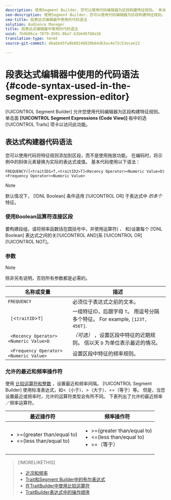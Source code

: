 ```yaml
---
description: 使用Segment Builder，您可以使用代码编辑器为区段构建特征规则。 单击“特征”面板中的“段表达式”（“代码视图”）选项卡以访问此功能。
seo-description: 使用Segment Builder，您可以使用代码编辑器为区段构建特征规则。 单击“特征”面板中的“段表达式”（“代码视图”）选项卡以访问此功能。
seo-title: 段表达式编辑器中使用的代码语法
solution: Audience Manager
title: 段表达式编辑器中使用的代码语法
uuid: 7b4b06ca-7879-4501-8ba7-b2b6467b8a3b
translation-type: tm+mt
source-git-commit: d6abb45fa8b88248920b64db3ac4e72c53ecee13

---
```



# 段表达式编辑器中使用的代码语法 {#code-syntax-used-in-the-segment-expression-editor}

[!UICONTROL Segment Builder] 允许您使用代码编辑器为区段构建特征规则。 单击面 **[!UICONTROL Segment Expressions (Code View)]** 板中的选 [!UICONTROL Traits] 项卡以访问此功能。

## 表达式构建器代码语法

您可以使用代码将特征规则添加到区段，而不是使用拖放功能。 在编码时，将示例中的斜体元素替换为实际的表达式或值。 基本代码使用以下语法：

```
FREQUENCY([<traitID1>T,<traitID2>T]<Recency Operator><Numeric Value>D)
<Frequency Operator><Numeric Value>
```

>[!NOTE]
>
>默认情况下， [!DNL Boolean] 条件适用 [!UICONTROL OR] 于表达式中 *的多个* 特征。

### 使用Boolean运算符连接区段

要构建段组，请将频率函数括在圆括号中，并使用运算符( *、* 和)设置每个 [!DNL Boolean] 表达式之间的关[!UICONTROL AND]系 [!UICONTROL OR][!UICONTROL NOT]。

### 参数

>[!NOTE]
>
>除非另有说明，否则所有参数都是必需的。

| 名称或变量 | 描述 |
|---|---|
| `FREQUENCY` | 必须位于表达式之前的文本。 |
| ` [`&lt;`traitID`&gt;`T]` | 一组特征ID，后跟字母 `T`。 用逗号分隔多个特征。 For example, `[123T, 456T]`. |
| ` <Recency Operator><Numeric Value>D` | *（可选）* ，设置区段中特征的近期规则。 信以天 `D` 为单位表示最近的情况。 |
| ` <Frequency Operator><Numeric Value>` | 设置区段中特征的频率规则。 |

### 允许的最近和频率操作符

使用 [比较运算符和整数](../../features/segments/recency-and-frequency.md) ，设置最近和频率间隔。 [!UICONTROL Segment Builder] 使用标准表达式，如&lt;（小于）、&gt;（大于）、==（等于）等。 但是，当您设置最近或频率时，允许的运算符类型会有所不同。 下表列出了允许的最近频率／频率运算符。

<table id="table_2F92617CB472442BA5639E24DB4E43D3"> 
 <thead> 
  <tr> 
   <th colname="col1" class="entry"> 最近操作符 </th> 
   <th colname="col2" class="entry"> 频率操作符 </th> 
  </tr> 
 </thead>
 <tbody> 
  <tr> 
   <td colname="col1"> 
    <ul id="ul_66D11A34097648A997BA5C6CCC38503A"> 
     <li id="li_EA0B607E58834E62B427C0B7626C2BD1">&gt;=(greater than/equal to) </li> 
     <li id="li_CFE3D2DBEF424093A0497A70324D5B31">&lt;=(less than/equal to) </li> 
    </ul> </td> 
   <td colname="col2"> 
    <ul id="ul_A5A38BCD71B844F0B5FB28256069F87E"> 
     <li id="li_EA17C353214E4C2EA2B70169C94A2E53">&gt;=(greater than/equal to) </li> 
     <li id="li_87CE5CCC6B44446BB2FD0AAD47712368">&lt;=(less than/equal to) </li> 
     <li id="li_7E922AEF3A524E78A18A9F6ECBF7460B">==（等于） </li> 
    </ul> </td> 
  </tr> 
 </tbody> 
</table>

>[!MORELIKETHIS]
>
>* [近况和频率](../../features/segments/recency-and-frequency.md)
>* [Trait和Segment Builder中的布尔表达式](../../reference/boolean-expressions-tsb.md)
>* [在TraitBuilder中使用比较运算符](../../features/traits/trait-comparison-operators.md)
>* [TraitBuilder表达式中的操作顺序](../../features/traits/trait-operator-precedence.md)

